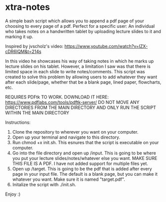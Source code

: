 # xtra-notes
A simple bash script which allows you to append a pdf page of your choosing to every page of a pdf. Perfect for a specific user: An individual who takes notes on a handwritten tablet by uploading lecture slides to it and marking it up.

Inspired by jvscholz's video: https://www.youtube.com/watch?v=IZX-cDR6IQM&t=214s

In this video he showcases his way of taking notes in which he marks up lecture slides on his tablet. However, a limitation I saw was that there is limited space in each slide to write notes/comments. This script was created to solve this problem
by allowing users to add whatever they want after each slide/page, whether that be a blank page, lined paper, flowcharts, etc.

REQUIRES PDFtk TO WORK. DOWNLOAD IT HERE: https://www.pdflabs.com/tools/pdftk-server/
DO NOT MOVE ANY DIRECTORIES FROM THE MAIN DIRECTORY AND ONLY RUN THE SCRIPT WITHIN THE MAIN DIRECTORY

Instructions:
1. Clone the repository to wherever you want on your computer.
2. Open up your terminal and navigate to this directory.
3. Run chmod +x init.sh. This esnures that the script is executable on your computer.
4. Go into the file directory and open up /input. This is going to be where you put your lecture slides/notes/whatever else you want. MAKE SURE THIS FILE IS A PDF. I have not added support for multiple files yet.
5. Open up /target. This is going to be the pdf that is added after every page in your input file. The default is a blank page, but you can make it whatever you want. Make sure it is named "target.pdf".
6. Initalize the script with ./init.sh.

Enjoy :)
